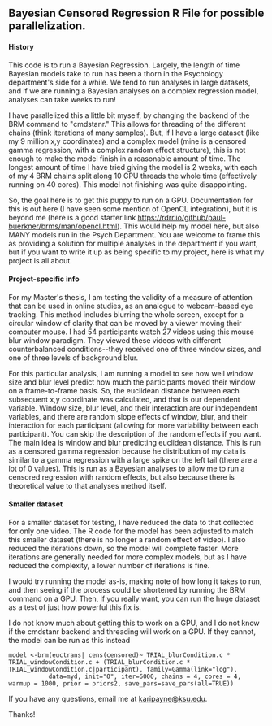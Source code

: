 ## Bayesian Censored Regression R File for possible parallelization. 

#### History

This code is to run a Bayesian Regression. Largely, the length of time Bayesian models take to run has been a thorn
in the Psychology department's side for a while. We tend to run analyses in large datasets, and if we are running a 
Bayesian analyses on a complex regression model, analyses can take weeks to run!

I have parallelized this a little bit myself, by changing the backend of the BRM command to "cmdstanr." This allows 
for threading of the different chains (think iterations of many samples). But, if I have a large dataset (like my 
9 million x,y coordinates) and a complex model (mine is a censored gamma regression, with a complex random effect 
structure), this is not enough to make the model finish in a reasonable amount of time. The longest amount of 
time I have tried giving the model is 2 weeks, with each of my 4 BRM chains split along 10 CPU threads the whole time 
(effectively running on 40 cores). This model not finishing was quite disappointing.

So, the goal here is to get this puppy to run on a GPU. Documentation for this is out here (I have seen some mention 
of OpenCL integration), but it is beyond me (here is a good starter link https://rdrr.io/github/paul-buerkner/brms/man/opencl.html).
This would help my model here, but also MANY models run in the Psych 
Department. You are welcome to frame this as providing a solution for multiple analyses in the department if you want,
but if you want to write it up as being specific to my project, here is what my project is all about.

#### Project-specific info

For my Master's thesis, I am testing the validity of a measure of attention that can be used in online studies, as an 
analogue to webcam-based eye tracking. This method includes blurring the whole screen, except for a circular window 
of clarity that can be moved by a viewer moving their computer mouse. I had 54 participants watch 27 videos using 
this mouse blur window paradigm. They viewed these videos with different counterbalanced conditions--they received 
one of three window sizes, and one of three levels of background blur.

For this particular analysis, I am running a model to see how well window size and blur level predict how much the 
participants moved their window on a frame-to-frame basis. So, the euclidean distance between each subsequent x,y 
coordinate was calculated, and that is our dependent variable. Window size, blur level, and their interaction are 
our independent variables, and there are random slope effects of window, blur, and their interaction for each participant
(allowing for more variability between each participant). You can skip the description of the random effects if you 
want. The main idea is window and blur predicting euclidean distance. This is run as a censored gamma regression 
because he distribution of my data is similar to a gamma regression with a large spike on the left tail (there are a lot 
of 0 values). This is run as a Bayesian analyses to allow me to run a censored regression with random effects, but 
also because there is theoretical value to that analyses method itself.

#### Smaller dataset

For a smaller dataset for testing, I have reduced the data to that collected for only one video. The R code for the 
model has been adjusted to match this smaller dataset (there is no longer a random effect of video). I also reduced 
the iterations down, so the model will complete faster. More iterations are generally needed for more complex models, 
but as I have reduced the complexity, a lower number of iterations is fine.

I would try running the model as-is, making note of how long it takes to run, and then seeing if the process could 
be shortened by running the BRM command on a GPU. Then, if you really want, you can run the huge dataset as a test 
of just how powerful this fix is.

I do not know much about getting this to work on a GPU, and I do not know if the cmdstanr backend and threading will 
work on a GPU. If they cannot, the model can be run as this instead

```
model <-brm(euctrans| cens(censored)~ TRIAL_blurCondition.c * TRIAL_windowCondition.c + (TRIAL_blurCondition.c * TRIAL_windowCondition.c|participant), family=Gamma(link="log"),
           data=myd, init="0", iter=6000, chains = 4, cores = 4, warmup = 1000, prior = priors2, save_pars=save_pars(all=TRUE))
```

If you have any questions, email me at karipayne@ksu.edu.

Thanks!
